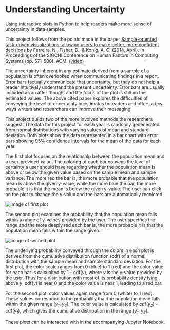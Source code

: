 # Understanding Uncertainty
Using interactive plots in Python to help readers make more sense of uncertainty in data samples.

This project follows from the points made in the paper [Sample-oriented task-driven visualizations: allowing users to make better, more confident decisions](https://drive.google.com/file/d/0B7Tj31nhk4BAeFJ1Y1lwQmpMQVk/view) by Ferreira, N., Fisher, D., & Konig, A. C. (2014, April). In Proceedings of the SIGCHI Conference on Human Factors in Computing Systems (pp. 571-580). ACM. [(video)](https://www.youtube.com/watch?v=BI7GAs-va-Q)

The uncertainty inherent in any estimate derived from a sample of a population is often overlooked when communicating findings in a report. Error bars factually communicate that uncertainty, but they do not help a reader intuitively understand the present uncertainty. Error bars are usually included as an after thought and the focus of the plot is still on the estimated values. The above cited paper explores the difficulties of conveying the level of uncertainty in estimates to readers and offers a few ways writers and researchers can improve their messaging.

This project builds two of the more involved methods the researchers suggest. The data for this project for each year is randomly genenerated from normal distributions with varying values of mean and standard deviation. Both plots show the data represented in a bar chart with error bars showing 95% confidence intervals for the mean of the data for each year.

The first plot focuses on the relationship between the population mean and a user-provided value. The coloring of each bar conveys the level of certainty a user should have regarding whether the population mean is above or below the given value based on the sample mean and sample variance. The more red the bar is, the more probable that the population mean is above the given y-value, while the more blue the bar, the more probable it is that the mean is below the given y-value. The user can click on the plot to change the y-value and the bars are automatically recolored.

![Image of first plot](https://github.com/henrywoody/Understanding-Uncertainty/blob/master/plot1.png)

The second plot examines the probability that the population mean falls within a range of y-values provided by the user. The user specifies the range and the more deeply red each bar is, the more probable it is that the population mean falls within the range given.

![Image of second plot](https://github.com/henrywoody/Understanding-Uncertainty/blob/master/plot2.png)

The underlying probability conveyed through the colors in each plot is derived from the cumulative distribution function (cdf) of a normal distribution with the sample mean and sample standard deviation. For the first plot, the color scale ranges from 0 (blue) to 1 (red) and the color value for each bar is calcualted by 1 - cdf(*y*), where *y* is the y-value provided by the user. Thus for a distribution with most of its probability density lying above *y*, cdf(*y*) is near 0 and the color value is near 1, leading to a red bar.

For the second plot, color values again range from 0 (white) to 1 (red). These values correspond to the probability that the population mean falls within the given range \[*y<sub>1</sub>*, *y<sub>2</sub>*\]. The color value is calculated by cdf(*y<sub>2</sub>*) - cdf(*y<sub>1</sub>*), which gives the cumulative distribution in the range \[*y<sub>1</sub>*, *y<sub>2</sub>*\].

These plots can be interacted with in the accompanying Jupyter Notebook.
